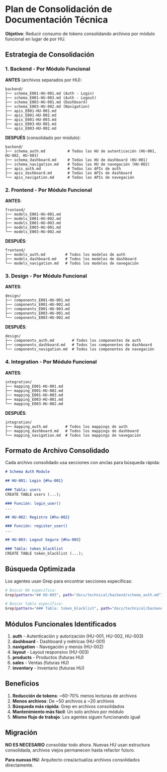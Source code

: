 # Plan de Consolidación de Documentación Técnica

**Objetivo**: Reducir consumo de tokens consolidando archivos por módulo funcional en lugar de por HU.

## Estrategia de Consolidación

### 1. Backend - Por Módulo Funcional

**ANTES** (archivos separados por HU):
```
backend/
├── schema_E001-HU-001.md (Auth - Login)
├── schema_E001-HU-003.md (Auth - Logout)
├── schema_E003-HU-001.md (Dashboard)
├── schema_E003-HU-002.md (Navigation)
├── apis_E001-HU-001.md
├── apis_E001-HU-002.md
├── apis_E001-HU-003.md
├── apis_E003-HU-001.md
└── apis_E003-HU-002.md
```

**DESPUÉS** (consolidado por módulo):
```
backend/
├── schema_auth.md          # Todas las HU de autenticación (HU-001, HU-002, HU-003)
├── schema_dashboard.md     # Todas las HU de dashboard (HU-001)
├── schema_navigation.md    # Todas las HU de navegación (HU-002)
├── apis_auth.md            # Todas las APIs de auth
├── apis_dashboard.md       # Todas las APIs de dashboard
└── apis_navigation.md      # Todas las APIs de navegación
```

### 2. Frontend - Por Módulo Funcional

**ANTES**:
```
frontend/
├── models_E001-HU-001.md
├── models_E001-HU-002.md
├── models_E001-HU-003.md
├── models_E003-HU-001.md
└── models_E003-HU-002.md
```

**DESPUÉS**:
```
frontend/
├── models_auth.md         # Todos los modelos de auth
├── models_dashboard.md    # Todos los modelos de dashboard
└── models_navigation.md   # Todos los modelos de navegación
```

### 3. Design - Por Módulo Funcional

**ANTES**:
```
design/
├── components_E001-HU-001.md
├── components_E001-HU-002.md
├── components_E001-HU-003.md
├── components_E003-HU-001.md
└── components_E003-HU-002.md
```

**DESPUÉS**:
```
design/
├── components_auth.md        # Todos los componentes de auth
├── components_dashboard.md   # Todos los componentes de dashboard
└── components_navigation.md  # Todos los componentes de navegación
```

### 4. Integration - Por Módulo Funcional

**ANTES**:
```
integration/
├── mapping_E001-HU-001.md
├── mapping_E001-HU-002.md
├── mapping_E001-HU-003.md
├── mapping_E003-HU-001.md
└── mapping_E003-HU-002.md
```

**DESPUÉS**:
```
integration/
├── mapping_auth.md        # Todos los mappings de auth
├── mapping_dashboard.md   # Todos los mappings de dashboard
└── mapping_navigation.md  # Todos los mappings de navegación
```

## Formato de Archivo Consolidado

Cada archivo consolidado usa secciones con anclas para búsqueda rápida:

```markdown
# Schema Auth Module

## HU-001: Login {#hu-001}

### Tabla: users
CREATE TABLE users (...);

### Función: login_user()
...

## HU-002: Registro {#hu-002}

### Función: register_user()
...

## HU-003: Logout Seguro {#hu-003}

### Tabla: token_blacklist
CREATE TABLE token_blacklist (...);
```

## Búsqueda Optimizada

Los agentes usan Grep para encontrar secciones específicas:

```bash
# Buscar HU específica:
Grep(pattern="## HU-003", path="docs/technical/backend/schema_auth.md")

# Buscar tabla específica:
Grep(pattern="### Tabla: token_blacklist", path="docs/technical/backend/schema_auth.md")
```

## Módulos Funcionales Identificados

1. **auth** - Autenticación y autorización (HU-001, HU-002, HU-003)
2. **dashboard** - Dashboard y métricas (HU-001)
3. **navigation** - Navegación y menús (HU-002)
4. **layout** - Layout responsivo (HU-003)
5. **products** - Productos (futuras HU)
6. **sales** - Ventas (futuras HU)
7. **inventory** - Inventario (futuras HU)

## Beneficios

1. **Reducción de tokens**: ~60-70% menos lecturas de archivos
2. **Menos archivos**: De ~50 archivos a ~20 archivos
3. **Búsqueda más rápida**: Grep en archivos consolidados
4. **Mantenimiento más fácil**: Un solo archivo por módulo
5. **Mismo flujo de trabajo**: Los agentes siguen funcionando igual

## Migración

**NO ES NECESARIO** consolidar todo ahora. Nuevas HU usan estructura consolidada, archivos viejos permanecen hasta refactor futuro.

**Para nuevas HU**: Arquitecto crea/actualiza archivos consolidados directamente.
